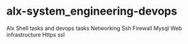 # alx-system_engineering-devops

Alx Shell tasks and devops tasks
Networking
Ssh
Firewall
Mysql
Web infrastructure
Https ssl
